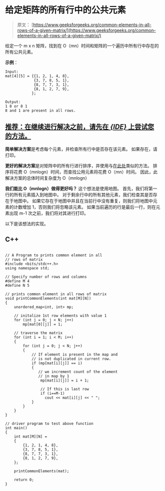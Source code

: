 # 给定矩阵的所有行中的公共元素

> 原文： [https://www.geeksforgeeks.org/common-elements-in-all-rows-of-a-given-matrix/](https://www.geeksforgeeks.org/common-elements-in-all-rows-of-a-given-matrix/)

给定一个 m x n 矩阵，找到在 O（mn）时间和矩阵的一个遍历中所有行中存在的所有公共元素。

**示例**：

```
Input:
mat[4][5] = {{1, 2, 1, 4, 8},
             {3, 7, 8, 5, 1},
             {8, 7, 7, 3, 1},
             {8, 1, 2, 7, 9},
            };

Output: 
1 8 or 8 1
8 and 1 are present in all rows.

```

## [推荐：在继续进行解决之前，请先在 ***{IDE}*** 上尝试您的方法。](https://ide.geeksforgeeks.org/)

**简单解决方案**是考虑每个元素，并检查所有行中是否存在该元素。 如果存在，请打印。

**更好的解决方案**是对矩阵中的所有行进行排序，并使用与[在此处](https://www.geeksforgeeks.org/find-common-element-rows-row-wise-sorted-matrix/)类似的方法。 排序将花费 O（mnlogn）时间，而查找公用元素将花费 O（mn）时间。 因此，此解决方案的总体时间复杂度为 O（mnlogn）

**我们能比 O（mnlogn）做得更好吗？**
这个想法是使用地图。 首先，我们将第一行的所有元素插入到地图中。 对于剩余行中的所有其他元素，我们检查其是否存在于地图中。 如果它存在于地图中并且在当前行中没有重复，则我们将地图中元素的计数增加 1，否则我们将忽略该元素。 如果当前遍历的行是最后一行，则在元素出现 m-1 次之前，我们将对其进行打印。

以下是该想法的实现。

## C++ 

```

// A Program to prints common element in all 
// rows of matrix 
#include <bits/stdc++.h> 
using namespace std; 

// Specify number of rows and columns 
#define M 4 
#define N 5 

// prints common element in all rows of matrix 
void printCommonElements(int mat[M][N]) 
{ 
    unordered_map<int, int> mp; 

    // initalize 1st row elements with value 1 
    for (int j = 0; j < N; j++) 
        mp[mat[0][j]] = 1; 

    // traverse the matrix 
    for (int i = 1; i < M; i++) 
    { 
        for (int j = 0; j < N; j++) 
        { 
            // If element is present in the map and 
            // is not duplicated in current row. 
            if (mp[mat[i][j]] == i) 
            { 
               // we increment count of the element 
               // in map by 1 
                mp[mat[i][j]] = i + 1; 

                // If this is last row 
                if (i==M-1) 
                  cout << mat[i][j] << " "; 
            } 
        } 
    } 
} 

// driver program to test above function 
int main() 
{ 
    int mat[M][N] = 
    { 
        {1, 2, 1, 4, 8}, 
        {3, 7, 8, 5, 1}, 
        {8, 7, 7, 3, 1}, 
        {8, 1, 2, 7, 9}, 
    }; 

    printCommonElements(mat); 

    return 0; 
} 

```